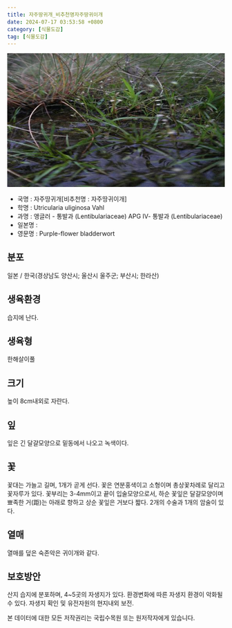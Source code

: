 ```yaml
---
title: 자주땅귀개_비추천명자주땅귀이개
date: 2024-07-17 03:53:58 +0800
category: [식물도감]
tag: [식물도감]
---
```




![자주땅귀개[비추천명 : 자주땅귀이개]](/assets/img/fileUpload/plants/basic/Lentibulariaceae/Utricularia/12057/12057_20160802152730172files_th2.jpg)
- 국명 : 자주땅귀개[비추천명 : 자주땅귀이개]
- 학명 : Utricularia uliginosa Vahl
- 과명 : 앵글러 - 통발과 (Lentibulariaceae) APG Ⅳ- 통발과 (Lentibulariaceae)
- 일본명 : 
- 영문명 : Purple-flower bladderwort


## 분포
일본 / 한국(경상남도 양산시; 울산시 울주군; 부산시; 한라산) 
## 생육환경
습지에 난다.
## 생육형
한해살이풀
## 크기
높이 8cm내외로 자란다.
## 잎
잎은 긴 달걀모양으로 밑동에서 나오고 녹색이다.
## 꽃
꽃대는 가늘고 길며, 1개가 곧게 선다. 꽃은 연분홍색이고 소형이며 총상꽃차례로 달리고 꽃자루가 있다. 꽃부리는 3-4mm이고 끝이 입술모양으로서, 하순 꽃잎은 달걀모양이며 뾰족한 거(距)는 아래로 향하고 상순 꽃잎은 거보다 짧다.   2개의 수술과 1개의 암술이 있다.
## 열매
열매를 덮은 숙존악은 귀이개와 같다.
## 보호방안
산지 습지에 분포하며, 4~5곳의 자생지가 있다. 환경변화에 따른 자생지 환경이 악화될 수 있다. 자생지 확인 및 유전자원의 현지내외 보전.






본 데이터에 대한 모든 저작권리는 국립수목원 또는 원저작자에게 있습니다.
